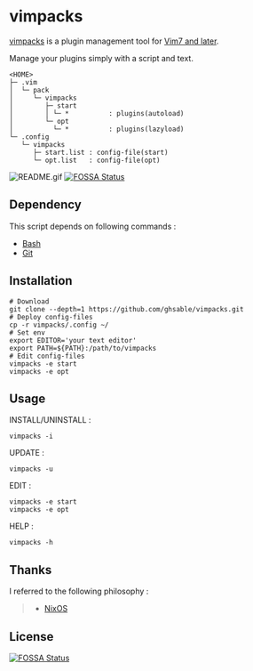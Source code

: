 # vimpacks
[vimpacks](https://ghsable.github.io/vimpacks/) is a plugin management tool for [Vim7 and later](https://github.com/vim/vim).

Manage your plugins simply with a script and text.

    <HOME>
    ├─ .vim
    │  └─ pack
    │     └─ vimpacks
    │        ├─ start
    │        │ └─ *          : plugins(autoload)
    │        └─ opt
    │          └─ *          : plugins(lazyload)
    └─ .config
       └─ vimpacks
          ├─ start.list : config-file(start)
          └─ opt.list   : config-file(opt)

![README.gif](https://raw.githubusercontent.com/ghsable/vimpacks/main/README.gif)
[![FOSSA Status](https://app.fossa.com/api/projects/git%2Bgithub.com%2Fghsable%2Fvimpacks.svg?type=shield)](https://app.fossa.com/projects/git%2Bgithub.com%2Fghsable%2Fvimpacks?ref=badge_shield)

## Dependency
This script depends on following commands :
* [Bash](https://www.gnu.org/software/bash/)
* [Git](https://github.com/git/git)

## Installation

    # Download
    git clone --depth=1 https://github.com/ghsable/vimpacks.git
    # Deploy config-files
    cp -r vimpacks/.config ~/
    # Set env
    export EDITOR='your text editor'
    export PATH=${PATH}:/path/to/vimpacks
    # Edit config-files
    vimpacks -e start
    vimpacks -e opt

## Usage
INSTALL/UNINSTALL :

    vimpacks -i

UPDATE :

    vimpacks -u

EDIT :

    vimpacks -e start
    vimpacks -e opt

HELP :

    vimpacks -h

## Thanks
I referred to the following philosophy :
> * [NixOS](https://nixos.org/)


## License
[![FOSSA Status](https://app.fossa.com/api/projects/git%2Bgithub.com%2Fghsable%2Fvimpacks.svg?type=large)](https://app.fossa.com/projects/git%2Bgithub.com%2Fghsable%2Fvimpacks?ref=badge_large)